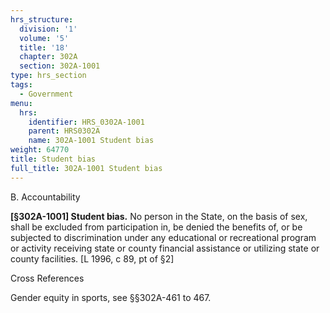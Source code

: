 ```yaml
---
hrs_structure:
  division: '1'
  volume: '5'
  title: '18'
  chapter: 302A
  section: 302A-1001
type: hrs_section
tags:
  - Government
menu:
  hrs:
    identifier: HRS_0302A-1001
    parent: HRS0302A
    name: 302A-1001 Student bias
weight: 64770
title: Student bias
full_title: 302A-1001 Student bias
---
```

B. Accountability

**[§302A-1001] Student bias.** No person in the State, on the basis of sex, shall be excluded from participation in, be denied the benefits of, or be subjected to discrimination under any educational or recreational program or activity receiving state or county financial assistance or utilizing state or county facilities. [L 1996, c 89, pt of §2]

Cross References

Gender equity in sports, see §§302A-461 to 467.